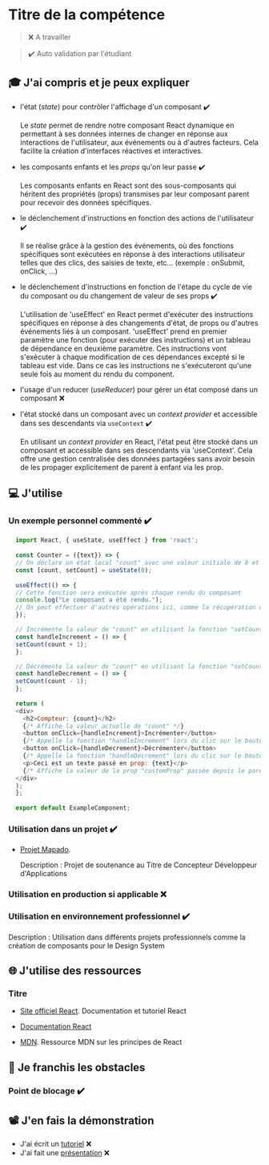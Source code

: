 # Titre de la compétence

> ❌ A travailler

> ✔️ Auto validation par l'étudiant

## 🎓 J'ai compris et je peux expliquer

- l'état (_state_) pour contrôler l'affichage d'un composant ✔️

  Le *state* permet de rendre notre composant React dynamique en permettant à ses données internes de changer en réponse aux interactions de l'utilisateur, aux événements ou à d'autres facteurs. Cela facilite la création d'interfaces réactives et interactives.

- les composants enfants et les _props_ qu'on leur passe ✔️

  Les composants enfants en React sont des sous-composants qui héritent des propriétés (props) transmises par leur composant parent pour recevoir des données spécifiques.

- le déclenchement d'instructions en fonction des actions de l'utilisateur ✔️

  Il se réalise grâce à la gestion des événements, où des fonctions spécifiques sont exécutées en réponse à des interactions utilisateur telles que des clics, des saisies de texte, etc... (exemple : onSubmit, onClick, ...)

- le déclenchement d'instructions en fonction de l'étape du cycle de vie du composant ou du changement de valeur de ses props ✔️

  L'utilisation de 'useEffect' en React permet d'exécuter des instructions spécifiques en réponse à des changements d'état, de props ou d'autres événements liés à un composant. 
'useEffect' prend en premier paramètre une fonction (pour exécuter des instructions) et un tableau de dépendance en deuxième paramètre. Ces instructions vont s'exécuter à chaque modification de ces dépendances excepté si le tableau est vide. Dans ce cas les instructions ne s'exécuteront qu'une seule fois au moment du rendu du component.

- l'usage d'un reducer (_useReducer_) pour gérer un état composé dans un composant ❌

- l'état stocké dans un composant avec un _context provider_ et accessible dans ses descendants via `useContext` ✔️

  En utilisant un *context provider* en React, l'état peut être stocké dans un composant et accessible dans ses descendants via 'useContext'. Cela offre une gestion centralisée des données partagées sans avoir besoin de les propager explicitement de parent à enfant via les prop.

## 💻 J'utilise

### Un exemple personnel commenté ✔️

```javascript
  import React, { useState, useEffect } from 'react';
  
  const Counter = ({text}) => {
  // On déclare un état local "count" avec une valeur initiale de 0 et une fonction "setCount" pour le mettre à jour
  const [count, setCount] = useState(0);
  
  useEffect(() => {
  // Cette fonction sera exécutée après chaque rendu du composant
  console.log("Le composant a été rendu.");
  // On peut effectuer d'autres opérations ici, comme la récupération de données depuis une API, l'abonnement à des événements, ...
  });

  // Incrémente la valeur de "count" en utilisant la fonction "setCount"
  const handleIncrement = () => {
  setCount(count + 1);
  };

  // Décrémente la valeur de "count" en utilisant la fonction "setCount"
  const handleDecrement = () => {
  setCount(count - 1);
  };
  
  return (
  <div>
    <h2>Compteur: {count}</h2>
    {/* Affiche la valeur actuelle de "count" */}
    <button onClick={handleIncrement}>Incrémenter</button>
    {/* Appelle la fonction "handleIncrement" lors du clic sur le bouton */}
    <button onClick={handleDecrement}>Décrémenter</button>
    {/* Appelle la fonction "handleDecrement" lors du clic sur le bouton */}
    <p>Ceci est un texte passé en prop: {text}</p>
    {/* Affiche la valeur de la prop "customProp" passée depuis le parent */}
  </div>
  );
  };
  
  export default ExampleComponent;
```

### Utilisation dans un projet ✔️

- [Projet Mapado](https://github.com/WildCodeSchool/2209-wns-adleman-mapado).

  Description : Projet de soutenance au Titre de Concepteur Développeur d'Applications

### Utilisation en production si applicable ❌

### Utilisation en environnement professionnel ✔️

Description : Utilisation dans différents projets professionnels comme la création de composants pour le Design System

## 🌐 J'utilise des ressources

### Titre

- [Site officiel React](https://fr.legacy.reactjs.org/docs/getting-started.html).
  Documentation et tutoriel React

- [Documentation React](https://react.dev/)

- [MDN](https://developer.mozilla.org/fr/docs/Learn/Tools_and_testing/Client-side_JavaScript_frameworks/React_getting_started).
  Ressource MDN sur les principes de React

## 🚧 Je franchis les obstacles

### Point de blocage ✔️

## 📽️ J'en fais la démonstration

- J'ai écrit un [tutoriel]() ❌ 
- J'ai fait une [présentation]() ❌ 
